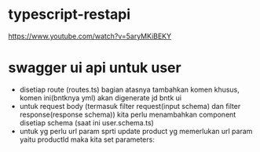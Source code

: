 # typescript-restapi
https://www.youtube.com/watch?v=5aryMKiBEKY<br>
<h1>swagger ui api untuk user</h1>
<ul>
    <li>disetiap route (routes.ts) bagian atasnya tambahkan komen khusus, komen ini(bntknya yml) akan digenerate jd bntk ui</li>
    <li>untuk request body (termasuk filter request(input schema) dan filter response(response schema)) kita perlu menambahkan component disetiap schema (saat ini user.schema.ts)</li>
    <li>untuk yg perlu url param sprti update product yg memerlukan url param yaitu productId maka kita set parameters:</li>
</ul>
